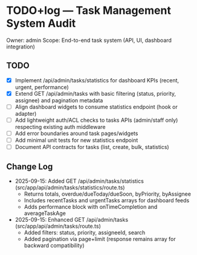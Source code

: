 # TODO+log — Task Management System Audit

Owner: admin
Scope: End-to-end task system (API, UI, dashboard integration)

## TODO
- [x] Implement /api/admin/tasks/statistics for dashboard KPIs (recent, urgent, performance)
- [x] Extend GET /api/admin/tasks with basic filtering (status, priority, assignee) and pagination metadata
- [ ] Align dashboard widgets to consume statistics endpoint (hook or adapter)
- [ ] Add lightweight auth/ACL checks to tasks APIs (admin/staff only) respecting existing auth middleware
- [ ] Add error boundaries around task pages/widgets
- [ ] Add minimal unit tests for new statistics endpoint
- [ ] Document API contracts for tasks (list, create, bulk, statistics)

## Change Log
- 2025-09-15: Added GET /api/admin/tasks/statistics (src/app/api/admin/tasks/statistics/route.ts)
  - Returns totals, overdue/dueToday/dueSoon, byPriority, byAssignee
  - Includes recentTasks and urgentTasks arrays for dashboard feeds
  - Adds performance block with onTimeCompletion and averageTaskAge
- 2025-09-15: Enhanced GET /api/admin/tasks (src/app/api/admin/tasks/route.ts)
  - Added filters: status, priority, assigneeId, search
  - Added pagination via page+limit (response remains array for backward compatibility)
